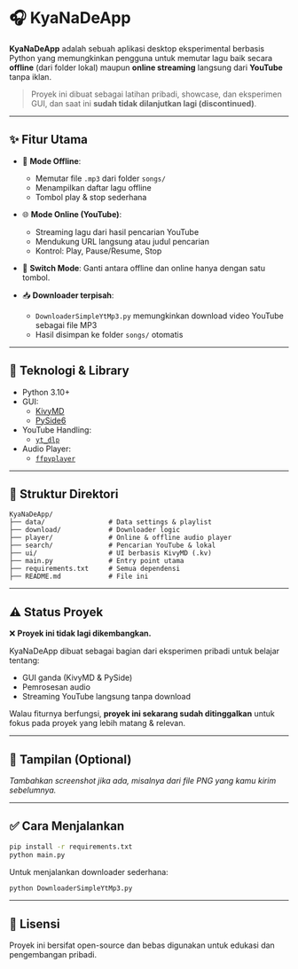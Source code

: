 # 🎧 KyaNaDeApp

**KyaNaDeApp** adalah sebuah aplikasi desktop eksperimental berbasis Python yang memungkinkan pengguna untuk memutar lagu baik secara **offline** (dari folder lokal) maupun **online streaming** langsung dari **YouTube** tanpa iklan.

> Proyek ini dibuat sebagai latihan pribadi, showcase, dan eksperimen GUI, dan saat ini **sudah tidak dilanjutkan lagi (discontinued)**.

---

## ✨ Fitur Utama

- 🎵 **Mode Offline**:
  - Memutar file `.mp3` dari folder `songs/`
  - Menampilkan daftar lagu offline
  - Tombol play & stop sederhana

- 🌐 **Mode Online (YouTube)**:
  - Streaming lagu dari hasil pencarian YouTube
  - Mendukung URL langsung atau judul pencarian
  - Kontrol: Play, Pause/Resume, Stop

- 🔁 **Switch Mode**: Ganti antara offline dan online hanya dengan satu tombol.

- 📥 **Downloader terpisah**:
  - `DownloaderSimpleYtMp3.py` memungkinkan download video YouTube sebagai file MP3
  - Hasil disimpan ke folder `songs/` otomatis

---

## 🧠 Teknologi & Library

- Python 3.10+
- GUI: 
  - [KivyMD](https://github.com/kivymd/KivyMD)
  - [PySide6](https://doc.qt.io/qtforpython/)
- YouTube Handling: 
  - [`yt_dlp`](https://github.com/yt-dlp/yt-dlp)
- Audio Player:
  - [`ffpyplayer`](https://github.com/matham/ffpyplayer)

---

## 📁 Struktur Direktori

```
KyaNaDeApp/
├── data/                # Data settings & playlist
├── download/            # Downloader logic
├── player/              # Online & offline audio player
├── search/              # Pencarian YouTube & lokal
├── ui/                  # UI berbasis KivyMD (.kv)
├── main.py              # Entry point utama
├── requirements.txt     # Semua dependensi
├── README.md            # File ini
```

---

## ⚠️ Status Proyek

❌ **Proyek ini tidak lagi dikembangkan.**

KyaNaDeApp dibuat sebagai bagian dari eksperimen pribadi untuk belajar tentang:
- GUI ganda (KivyMD & PySide)
- Pemrosesan audio
- Streaming YouTube langsung tanpa download

Walau fiturnya berfungsi, **proyek ini sekarang sudah ditinggalkan** untuk fokus pada proyek yang lebih matang & relevan.

---

## 📸 Tampilan (Optional)

_Tambahkan screenshot jika ada, misalnya dari file PNG yang kamu kirim sebelumnya._

---

## ✅ Cara Menjalankan

```bash
pip install -r requirements.txt
python main.py
```

Untuk menjalankan downloader sederhana:
```bash
python DownloaderSimpleYtMp3.py
```

---

## 📩 Lisensi

Proyek ini bersifat open-source dan bebas digunakan untuk edukasi dan pengembangan pribadi.
